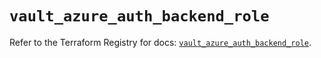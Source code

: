 # `vault_azure_auth_backend_role`

Refer to the Terraform Registry for docs: [`vault_azure_auth_backend_role`](https://registry.terraform.io/providers/hashicorp/vault/4.1.0/docs/resources/azure_auth_backend_role).
